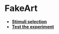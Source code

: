# FakeArt

- [**Stimuli selection**](https://realitybending.github.io/FakeArt/experiment/stimuli/stimuli_selection/stimuli_selection.html)
- [**Test the experiment**](https://realitybending.github.io/FakeArt/experiment/index?exp=README)
